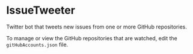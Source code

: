 # IssueTweeter
Twitter bot that tweets new issues from one or more GitHub repositories.

To manage or view the GitHub repositories that are watched, edit the `gitHubAccounts.json` file.
